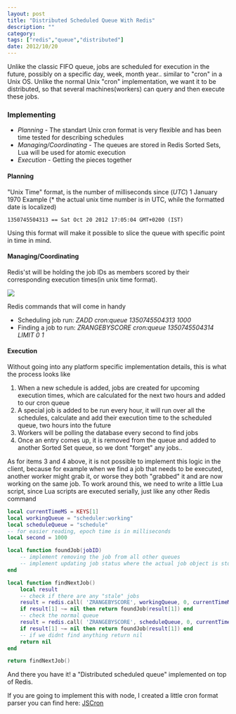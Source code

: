 ```yaml
---
layout: post
title: "Distributed Scheduled Queue With Redis"
description: ""
category: 
tags: ["redis","queue","distributed"]
date: 2012/10/20
---
```


Unlike the classic FIFO queue, jobs are scheduled for execution in the future, possibly on a specific day, week, month year.. similar to "cron" in a Unix OS. Unlike the normal Unix "cron" implementation, we want it to be distributed, so that several machines(workers) can query and then execute these jobs.

### Implementing

 * _Planning_ - The standart Unix cron format is very flexible and has been time tested for describing schedules
 * _Managing/Coordinating_ - The queues are stored in Redis Sorted Sets, Lua will be used for atomic execution
 * _Execution_ - Getting the pieces together

#### Planning 

"Unix Time" format, is the number of milliseconds since (*UTC*) 1 January 1970 
Example (* the actual unix time number is in UTC, while the formatted date is localized)

	1350745504313 == Sat Oct 20 2012 17:05:04 GMT+0200 (IST)

Using this format will make it possible to slice the queue with specific point in time in mind.

#### Managing/Coordinating

Redis'st will be holding the job IDs as members scored by their corresponding execution times(in unix time format). <BR/>

<img src="https://docs.google.com/drawings/pub?id=1Sc9DY0Ne4YZZeC8-R2WCTAQaJvnbM3pnpDPtQpSpEUU&amp;w=960&amp;h=359">

Redis commands that will come in handy
 
 * Scheduling job run: *ZADD cron:queue 1350745504313 1000*
 * Finding a job to run: *ZRANGEBYSCORE cron:queue 1350745504314 LIMIT 0 1*

#### Execution

Without going into any platform specific implementation details, this is what the process looks like

1. When a new schedule is added, jobs are created for upcoming execution times, which are calculated for the next two hours and added to our cron queue
2. A special job is added to be run every hour, it will run over all the schedules, calculate and add their execution time to the scheduled queue, two hours into the future
3. Workers will be polling the database every second to find jobs
4. Once an entry comes up, it is removed from the queue and added to another Sorted Set queue, so we dont "forget" any jobs..

As for items 3 and 4 above, it is not possible to implement this logic in the client, because for example when we find a job that needs to be executed, another worker might grab it, or worse they both "grabbed" it and are now working on the same job. To work around this, we need to write a little Lua script, since Lua scripts are executed serially, just like any other Redis command

```lua
local currentTimeMS = KEYS[1]
local workingQueue = "scheduler:working"
local scheduleQueue = "schedule"
-- for easier reading, epoch time is in milliseconds
local second = 1000

local function foundJob(jobID)
	-- implement removing the job from all other queues
	-- implement updating job status where the actual job object is stored
end

local function findNextJob()
	local result
	-- check if there are any "stale" jobs
	result = redis.call( 'ZRANGEBYSCORE', workingQueue, 0, currentTimeMS-60*second, 'LIMIT',0,1 )
	if result[1] ~= nil then return foundJob(result[1]) end
	-- check the normal queue
	result = redis.call( 'ZRANGEBYSCORE', scheduleQueue, 0, currentTimeMS, 'LIMIT',0,1 )
	if result[1] ~= nil then return foundJob(result[1]) end
	-- if we didnt find anything return nil
	return nil
end

return findNextJob()
```


And there you have it! a "Distributed scheduled queue" implemented on top of Redis.

If you are going to implement this with node, I created a little cron format parser you can find here:
[JSCron](https://github.com/romansky/JsCron)




	

